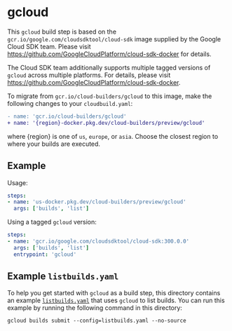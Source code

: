# gcloud

This `gcloud` build step is based on the
`gcr.io/google.com/cloudsdktool/cloud-sdk` image supplied by the Google Cloud
SDK team.  Please visit https://github.com/GoogleCloudPlatform/cloud-sdk-docker
for details.

The Cloud SDK team additionally supports multiple tagged versions of `gcloud`
across multiple platforms. For details, please visit
https://github.com/GoogleCloudPlatform/cloud-sdk-docker.

To migrate from `gcr.io/cloud-builders/gcloud` to this image, make the following
changes to your `cloudbuild.yaml`:

```diff
- name: 'gcr.io/cloud-builders/gcloud'
+ name: '{region}-docker.pkg.dev/cloud-builders/preview/gcloud'
```

where {region} is one of `us`, `europe`, or `asia`. Choose the closest region to
where your builds are executed.

## Example

Usage:

```yaml
steps:
- name: 'us-docker.pkg.dev/cloud-builders/preview/gcloud'
  args: ['builds', 'list']
```

Using a tagged `gcloud` version:
```yaml
steps:
- name: 'gcr.io/google.com/cloudsdktool/cloud-sdk:300.0.0'
  args: ['builds', 'list']
  entrypoint: 'gcloud'
```

## Example `listbuilds.yaml`

To help you get started with `gcloud` as a build step, this directory contains
an example [`listbuilds.yaml`](listbuilds.yaml) that uses `gcloud` to list
builds. You can run this example by running the following command in this
directory:
```
gcloud builds submit --config=listbuilds.yaml --no-source
```
